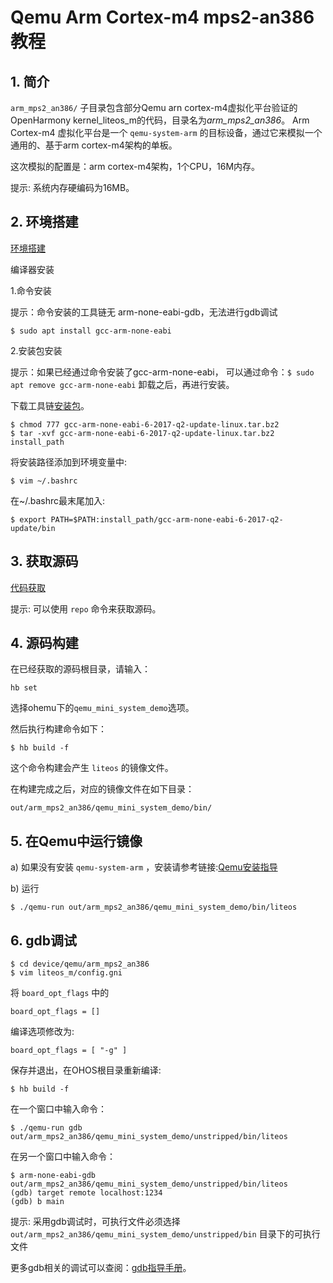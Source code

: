 # Qemu Arm Cortex-m4 mps2-an386 教程

## 1. 简介
`arm_mps2_an386/` 子目录包含部分Qemu arn cortex-m4虚拟化平台验证的OpenHarmony kernel\_liteos\_m的代码，目录名为*arm_mps2_an386*。
Arm Cortex-m4 虚拟化平台是一个 `qemu-system-arm` 的目标设备，通过它来模拟一个通用的、基于arm cortex-m4架构的单板。

这次模拟的配置是：arm cortex-m4架构，1个CPU，16M内存。

提示: 系统内存硬编码为16MB。

## 2. 环境搭建

[环境搭建](https://gitee.com/openharmony/docs/blob/HEAD/zh-cn/device-dev/quick-start/quickstart-lite-env-setup.md)

编译器安装

1.命令安装

提示：命令安装的工具链无 arm-none-eabi-gdb，无法进行gdb调试

```
$ sudo apt install gcc-arm-none-eabi
```

2.安装包安装

提示：如果已经通过命令安装了gcc-arm-none-eabi， 可以通过命令：`$ sudo apt remove gcc-arm-none-eabi` 卸载之后，再进行安装。

下载工具链[安装包](https://armkeil.blob.core.windows.net/developer/Files/downloads/gnu-rm/6-2017q2/gcc-arm-none-eabi-6-2017-q2-update-linux.tar.bz2)。

```
$ chmod 777 gcc-arm-none-eabi-6-2017-q2-update-linux.tar.bz2
$ tar -xvf gcc-arm-none-eabi-6-2017-q2-update-linux.tar.bz2 install_path
```

将安装路径添加到环境变量中:

```
$ vim ~/.bashrc
```

在~/.bashrc最末尾加入:

```
$ export PATH=$PATH:install_path/gcc-arm-none-eabi-6-2017-q2-update/bin
```

## 3. 获取源码

[代码获取](https://gitee.com/openharmony/docs/blob/HEAD/zh-cn/device-dev/get-code/sourcecode-acquire.md)

提示: 可以使用 `repo` 命令来获取源码。

## 4. 源码构建

在已经获取的源码根目录，请输入：

```
hb set
```

选择ohemu下的`qemu_mini_system_demo`选项。


然后执行构建命令如下：
```
$ hb build -f
```

这个命令构建会产生 `liteos` 的镜像文件。

在构建完成之后，对应的镜像文件在如下目录：
```
out/arm_mps2_an386/qemu_mini_system_demo/bin/
```
## 5. 在Qemu中运行镜像

a) 如果没有安装 `qemu-system-arm` ，安装请参考链接:[Qemu安装指导](https://gitee.com/openharmony/device_qemu/blob/HEAD/README_zh.md)

b) 运行

```
$ ./qemu-run out/arm_mps2_an386/qemu_mini_system_demo/bin/liteos
```

## 6. gdb调试

```
$ cd device/qemu/arm_mps2_an386
$ vim liteos_m/config.gni
```

将 `board_opt_flags` 中的

```
board_opt_flags = []
```

编译选项修改为:

```
board_opt_flags = [ "-g" ]
```

保存并退出，在OHOS根目录重新编译:

```
$ hb build -f
```

在一个窗口中输入命令：

```
$ ./qemu-run gdb out/arm_mps2_an386/qemu_mini_system_demo/unstripped/bin/liteos
```

在另一个窗口中输入命令：

```
$ arm-none-eabi-gdb out/arm_mps2_an386/qemu_mini_system_demo/unstripped/bin/liteos
(gdb) target remote localhost:1234
(gdb) b main
```

提示: 采用gdb调试时，可执行文件必须选择 `out/arm_mps2_an386/qemu_mini_system_demo/unstripped/bin` 目录下的可执行文件

更多gdb相关的调试可以查阅：[gdb指导手册](https://sourceware.org/gdb/current/onlinedocs/gdb)。

